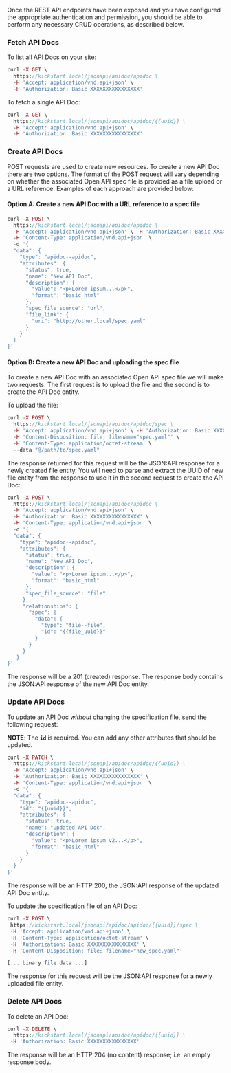 Once the REST API endpoints have been exposed and you have configured the appropriate authentication and permission, you should be able to perform any necessary CRUD operations, as described below.

### Fetch API Docs

To list all API Docs on your site:

```php
curl -X GET \
  https://kickstart.local/jsonapi/apidoc/apidoc \
  -H 'Accept: application/vnd.api+json' \
  -H 'Authorization: Basic XXXXXXXXXXXXXXXX'
```

To fetch a single API Doc:

```php
curl -X GET \
  https://kickstart.local/jsonapi/apidoc/apidoc/{{uuid}} \
  -H 'Accept: application/vnd.api+json' \
  -H 'Authorization: Basic XXXXXXXXXXXXXXXX' 
```

### Create API Docs

POST requests are used to create new resources. To create a new API Doc there are two options. The format of the POST request will vary depending on whether the associated Open API spec file is provided as a file upload or a URL reference. Examples of each approach are provided below:

#### Option A: Create a new API Doc with a URL reference to a spec file

```php
curl -X POST \
  https://kickstart.local/jsonapi/apidoc/apidoc \
  -H 'Accept: application/vnd.api+json' \ -H 'Authorization: Basic XXXXXXXXXXXXXXXX' \
  -H 'Content-Type: application/vnd.api+json' \
  -d '{
  "data": {
    "type": "apidoc--apidoc",
    "attributes": {
      "status": true,
      "name": "New API Doc",
      "description": {
        "value": "<p>Lorem ipsum...</p>",
        "format": "basic_html"
      },
      "spec_file_source": "url",
      "file_link": {
        "uri": "http://other.local/spec.yaml"
      }
    } 
  } 
}'
```

#### Option B: Create a new API Doc and uploading the spec file

To create a new API Doc with an associated Open API spec file we will make two requests. The first request is to upload the file and the second is to create the API Doc entity.

To upload the file:

```php
curl -X POST \
  https://kickstart.local/jsonapi/apidoc/apidoc/spec \
  -H 'Accept: application/vnd.api+json' \ -H 'Authorization: Basic XXXXXXXXXXXXXXXX' \
  -H 'Content-Disposition: file; filename="spec.yaml"' \
  -H 'Content-Type: application/octet-stream' \
  --data "@/path/to/spec.yaml"
```

The response returned for this request will be the JSON:API response for a newly created file entity. You will need to parse and extract the UUID of new file entity from the response to use it in the second request to create the API Doc:

```php
curl -X POST \
  https://kickstart.local/jsonapi/apidoc/apidoc \ 
  -H 'Accept: application/vnd.api+json' \
  -H 'Authorization: Basic XXXXXXXXXXXXXXXX' \
  -H 'Content-Type: application/vnd.api+json' \ 
  -d '{
  "data": {
    "type": "apidoc--apidoc",
    "attributes": {
      "status": true,
      "name": "New API Doc",
      "description": {
        "value": "<p>Lorem ipsum...</p>",
        "format": "basic_html"
      },
      "spec_file_source": "file"
     },
     "relationships": {
       "spec": {
         "data": {
           "type": "file--file",
           "id": "{{file_uuid}}"
         }
       }
     }
   }
}'
```

The response will be a 201 (created) response. The response body contains the JSON:API response of the new API Doc entity.

### Update API Docs

To update an API Doc _without_ changing the specification file, send the following request:

**NOTE**: The **`id`** is required. You can add any other attributes that should be updated.

```php
curl -X PATCH \ 
  https://kickstart.local/jsonapi/apidoc/apidoc/{{uuid}} \
  -H 'Accept: application/vnd.api+json' \
  -H 'Authorization: Basic XXXXXXXXXXXXXXXX' \
  -H 'Content-Type: application/vnd.api+json' \
  -d '{
  "data": {
    "type": "apidoc--apidoc",
    "id": "{{uuid}}",
    "attributes": {
      "status": true,
      "name": "Updated API Doc",
      "description": {
        "value": "<p>Lorem ipsum v2...</p>",
        "format": "basic_html"
      }
    }
  }
}'
```

The response will be an HTTP 200, the JSON:API response of the updated API Doc entity.

To update the specification file of an API Doc:

```php
curl -X POST \
 https://kickstart.local/jsonapi/apidoc/apidoc/{{uuid}}/spec \ 
 -H 'Accept: application/vnd.api+json' \ 
 -H 'Content-Type: application/octet-stream' \ 
 -H 'Authorization: Basic XXXXXXXXXXXXXXXX' \
 -H 'Content-Disposition: file; filename="new_spec.yaml"' 

[... binary file data ...]
```

The response for this request will be the JSON:API response for a newly uploaded file entity.

### Delete API Docs

To delete an API Doc:

```php
curl -X DELETE \
  https://kickstart.local/jsonapi/apidoc/apidoc/{{uuid}} \
 -H 'Authorization: Basic XXXXXXXXXXXXXXXX' 
```

The response will be an HTTP 204 (no content) response; i.e. an empty response body.